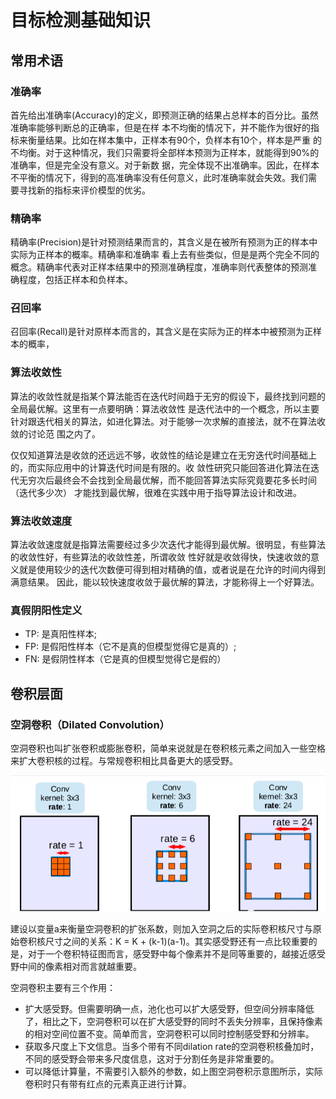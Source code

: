 # 目标检测基础知识

## 常用术语

### 准确率
首先给出准确率(Accuracy)的定义，即预测正确的结果占总样本的百分比。虽然准确率能够判断总的正确率，但是在样
本不均衡的情况下，并不能作为很好的指标来衡量结果。比如在样本集中，正样本有90个，负样本有10个，样本是严重
的不均衡。对于这种情况，我们只需要将全部样本预测为正样本，就能得到90%的准确率，但是完全没有意义。对于新数
据，完全体现不出准确率。因此，在样本不平衡的情况下，得到的高准确率没有任何意义，此时准确率就会失效。我们需
要寻找新的指标来评价模型的优劣。

### 精确率
精确率(Precision)是针对预测结果而言的，其含义是在被所有预测为正的样本中实际为正样本的概率。精确率和准确率
看上去有些类似，但是是两个完全不同的概念。精确率代表对正样本结果中的预测准确程度，准确率则代表整体的预测准
确程度，包括正样本和负样本。

### 召回率
召回率(Recall)是针对原样本而言的，其含义是在实际为正的样本中被预测为正样本的概率，

### 算法收敛性
算法的收敛性就是指某个算法能否在迭代时间趋于无穷的假设下，最终找到问题的全局最优解。这里有一点要明确：算法收敛性
是迭代法中的一个概念，所以主要针对跟迭代相关的算法，如进化算法。对于能够一次求解的直接法，就不在算法收敛的讨论范
围之内了。  

仅仅知道算法是收敛的还远远不够，收敛性的结论是建立在无穷迭代时间基础上的，而实际应用中的计算迭代时间是有限的。收
敛性研究只能回答进化算法在迭代无穷次后最终会不会找到全局最优解，而不能回答算法实际究竟要花多长时间（迭代多少次）
才能找到最优解，很难在实践中用于指导算法设计和改进。

### 算法收敛速度

算法收敛速度就是指算法需要经过多少次迭代才能得到最优解。很明显，有些算法的收敛性好，有些算法的收敛性差，所谓收敛
性好就是收敛得快，快速收敛的意义就是使用较少的迭代次数便可得到相对精确的值，或者说是在允许的时间内得到满意结果。
因此，能以较快速度收敛于最优解的算法，才能称得上一个好算法。

### 真假阴阳性定义

* TP: 是真阳性样本;
* FP: 是假阳性样本（它不是真的但模型觉得它是真的）;
* FN: 是假阴性样本（它是真的但模型觉得它是假的）

## 卷积层面

### 空洞卷积（Dilated Convolution）

空洞卷积也叫扩张卷积或膨胀卷积，简单来说就是在卷积核元素之间加入一些空格来扩大卷积核的过程。与常规卷积相比具备更大的感受野。

![空洞卷积](../images/cilated_convolution.png)

建设以变量a来衡量空洞卷积的扩张系数，则加入空洞之后的实际卷积核尺寸与原始卷积核尺寸之间的关系：K = K + (k-1)(a-1)。其实感受野还有一点比较重要的是，对于一个卷积特征图而言，感受野中每个像素并不是同等重要的，越接近感受野中间的像素相对而言就越重要。

空洞卷积主要有三个作用：
* 扩大感受野。但需要明确一点，池化也可以扩大感受野，但空间分辨率降低了，相比之下，空洞卷积可以在扩大感受野的同时不丢失分辨率，且保持像素的相对空间位置不变。简单而言，空洞卷积可以同时控制感受野和分辨率。
* 获取多尺度上下文信息。当多个带有不同dilation rate的空洞卷积核叠加时，不同的感受野会带来多尺度信息，这对于分割任务是非常重要的。
* 可以降低计算量，不需要引入额外的参数，如上图空洞卷积示意图所示，实际卷积时只有带有红点的元素真正进行计算。
